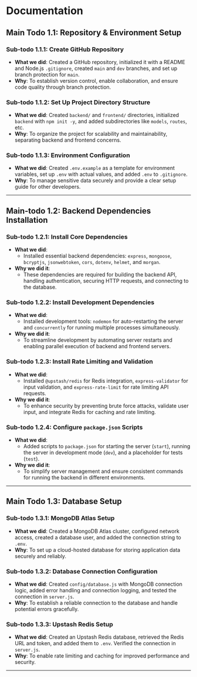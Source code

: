 # Documentation

## **Main Todo 1.1: Repository & Environment Setup**

### Sub-todo 1.1.1: Create GitHub Repository
- **What we did**: Created a GitHub repository, initialized it with a README and Node.js `.gitignore`, created `main` and `dev` branches, and set up branch protection for `main`.
- **Why**: To establish version control, enable collaboration, and ensure code quality through branch protection.

### Sub-todo 1.1.2: Set Up Project Directory Structure
- **What we did**: Created `backend/` and `frontend/` directories, initialized `backend` with `npm init -y`, and added subdirectories like `models`, `routes`, etc.
- **Why**: To organize the project for scalability and maintainability, separating backend and frontend concerns.

### Sub-todo 1.1.3: Environment Configuration
- **What we did**: Created `.env.example` as a template for environment variables, set up `.env` with actual values, and added `.env` to `.gitignore`.
- **Why**: To manage sensitive data securely and provide a clear setup guide for other developers.

---

## **Main-todo 1.2: Backend Dependencies Installation**

### Sub-todo 1.2.1: Install Core Dependencies
- **What we did**: 
  - Installed essential backend dependencies: `express`, `mongoose`, `bcryptjs`, `jsonwebtoken`, `cors`, `dotenv`, `helmet`, and `morgan`.
- **Why we did it**: 
  - These dependencies are required for building the backend API, handling authentication, securing HTTP requests, and connecting to the database.

### Sub-todo 1.2.2: Install Development Dependencies
- **What we did**: 
  - Installed development tools: `nodemon` for auto-restarting the server and `concurrently` for running multiple processes simultaneously.
- **Why we did it**: 
  - To streamline development by automating server restarts and enabling parallel execution of backend and frontend servers.

### Sub-todo 1.2.3: Install Rate Limiting and Validation
- **What we did**: 
  - Installed `@upstash/redis` for Redis integration, `express-validator` for input validation, and `express-rate-limit` for rate limiting API requests.
- **Why we did it**: 
  - To enhance security by preventing brute force attacks, validate user input, and integrate Redis for caching and rate limiting.

### Sub-todo 1.2.4: Configure `package.json` Scripts
- **What we did**: 
  - Added scripts to `package.json` for starting the server (`start`), running the server in development mode (`dev`), and a placeholder for tests (`test`).
- **Why we did it**: 
  - To simplify server management and ensure consistent commands for running the backend in different environments.

---

## **Main Todo 1.3: Database Setup**

### Sub-todo 1.3.1: MongoDB Atlas Setup
- **What we did**: Created a MongoDB Atlas cluster, configured network access, created a database user, and added the connection string to `.env`.
- **Why**: To set up a cloud-hosted database for storing application data securely and reliably.

### Sub-todo 1.3.2: Database Connection Configuration
- **What we did**: Created `config/database.js` with MongoDB connection logic, added error handling and connection logging, and tested the connection in `server.js`.
- **Why**: To establish a reliable connection to the database and handle potential errors gracefully.

### Sub-todo 1.3.3: Upstash Redis Setup
- **What we did**: Created an Upstash Redis database, retrieved the Redis URL and token, and added them to `.env`. Verified the connection in `server.js`.
- **Why**: To enable rate limiting and caching for improved performance and security.

---
